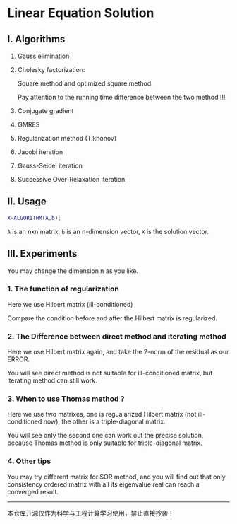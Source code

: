 # Linear Equation Solution

## I. Algorithms
1. Gauss elimination
2. Cholesky factorization:

   Square method and optimized square method.

   Pay attention to the running time difference between the two method !!!
4. Conjugate gradient
5. GMRES
6. Regularization method (Tikhonov)
7. Jacobi iteration
8. Gauss-Seidel iteration
9. Successive Over-Relaxation iteration

## II. Usage
```matlab
X=ALGORITHM(A,b);
```
`A` is an nxn matrix, `b` is an n-dimension vector, `X` is the solution vector.

## III. Experiments
You may change the dimension n as you like.

### 1. The function of regularization
Here we use Hilbert matrix (ill-conditioned)

Compare the condition before and after the Hilbert matrix is regularized.

### 2. The Difference between direct method and iterating method
Here we use Hilbert matrix again, and take the 2-norm of the residual as our ERROR.

You will see direct method is not suitable for ill-conditioned matrix, but iterating method can still work.

### 3. When to use Thomas method ?
Here we use two matrixes, one is regualarized Hilbert matrix (not ill-conditioned now), the other is a triple-diagonal matrix.

You will see only the second one can work out the precise solution, because Thomas method is only suitable for triple-diagonal matrix.

### 4. Other tips
You may try different matrix for SOR method, and you will find out that only consistency ordered matrix with all its eigenvalue real can reach a converged result.

---

本仓库开源仅作为科学与工程计算学习使用，禁止直接抄袭！
